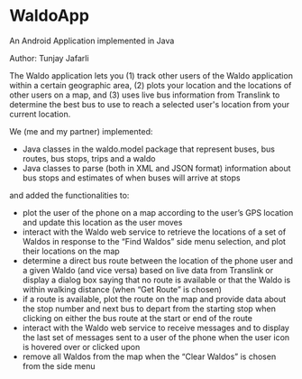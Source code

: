 WaldoApp
========

An Android Application implemented in Java

Author: Tunjay Jafarli

The Waldo application lets you (1) track other users of the Waldo application within a certain geographic area, (2) plots your location and the locations of other users on a map, and (3) uses live bus information from Translink to determine the best bus to use to reach a selected user's location from your current location.

We (me and my partner) implemented:
- Java classes in the waldo.model package that represent buses, bus routes, bus stops, trips and a waldo
- Java classes to parse (both in XML and JSON format) information about bus stops and estimates of when buses will arrive at stops

and added the functionalities to:
- plot the user of the phone on a map according to the user’s GPS location and update this location as the user moves
- interact with the Waldo web service to retrieve the locations of a set of Waldos in response to the “Find Waldos” side menu selection, and plot their locations on the map
- determine a direct bus route between the location of the phone user and a given Waldo (and vice versa) based on live data from Translink or display a dialog box saying that no route is available or that the Waldo is within walking distance (when “Get Route” is chosen)
- if a route is available, plot the route on the map and provide data about the stop number and next bus to depart from the starting stop when clicking on either the bus route at the start or end of the route
- interact with the Waldo web service to receive messages and to display the last set of messages sent to a user of the phone when the user icon is hovered over or clicked upon
- remove all Waldos from the map when the “Clear Waldos” is chosen from the side menu
